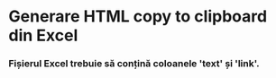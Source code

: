 # Generare HTML copy to clipboard din Excel
### Fișierul Excel trebuie să conțină coloanele 'text' și 'link'.